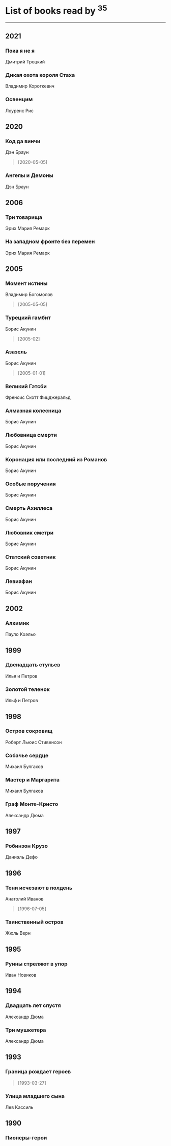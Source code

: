 # List of books read by [](https://plus.google.com/u/0/118261627879855357372/)<sup>35</sup>
---

## 2021

### Пока я не я
Дмитрий Троцкий


### Дикая охота короля Стаха
Владимир Короткевич


### Освенцим
Лоуренс Рис



## 2020

### Код да винчи
Дэн Браун
> [2020-05-05] 


### Ангелы и Демоны
Дэн Браун



## 2006

### Три товарища
Эрих Мария Ремарк


### На западном фронте без перемен
Эрих Мария Ремарк



## 2005

### Момент истины
Владимир Богомолов
> [2005-05-05] 


### Турецкий гамбит
Борис Акунин
> [2005-02] 


### Азазель
Борис Акунин
> [2005-01-01] 


### Великий Гэтсби
Френсис Скотт Фицджеральд


### Алмазная колесница
Борис Акунин


### Любовница смерти
Борис Акунин


### Коронация или последний из Романов
Борис Акунин


### Особые поручения
Борис Акунин


### Смерть Ахиллеса
Борис Акунин


### Любовник сметри
Борис Акунин


### Статский советник
Борис Акунин


### Левиафан
Борис Акунин



## 2002

### Алхимик
Пауло Коэльо



## 1999

### Двенадцать стульев
Илья и Петров


### Золотой теленок
Ильф и Петров



## 1998

### Остров сокровищ
Роберт Льюис Стивенсон


### Собачье сердце
Михаил Булгаков


### Мастер и Маргарита
Михаил Булгаков


### Граф Монте-Кристо
Александр Дюма



## 1997

### Робинзон Крузо
Даниэль Дефо



## 1996

### Тени исчезают в полдень
Анатолий Иванов
> [1996-07-05] 


### Таинственный остров
Жюль Верн



## 1995

### Руины стреляют в упор
Иван Новиков



## 1994

### Двадцать лет спустя
Александр Дюма


### Три мушкетера
Александр Дюма



## 1993

### Граница рождает героев
> [1993-03-27] 


### Улица младшего сына
Лев Кассиль



## 1990

### Пионеры-герои



